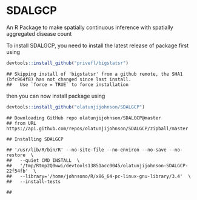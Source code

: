 SDALGCP
=======

An R Package to make spatially continuous inference with spatially aggregated disease count

To install SDALGCP, you need to install the latest release of package first using

``` r
devtools::install_github("privefl/bigstatsr")
```

    ## Skipping install of 'bigstatsr' from a github remote, the SHA1 (bfc964f8) has not changed since last install.
    ##   Use `force = TRUE` to force installation

then you can now install package using

``` r
devtools::install_github("olatunjijohnson/SDALGCP")
```

    ## Downloading GitHub repo olatunjijohnson/SDALGCP@master
    ## from URL https://api.github.com/repos/olatunjijohnson/SDALGCP/zipball/master

    ## Installing SDALGCP

    ## '/usr/lib/R/bin/R' --no-site-file --no-environ --no-save --no-restore  \
    ##   --quiet CMD INSTALL  \
    ##   '/tmp/Rtmp2Q0wwi/devtools13851acc0045/olatunjijohnson-SDALGCP-22f54fb'  \
    ##   --library='/home/johnsono/R/x86_64-pc-linux-gnu-library/3.4'  \
    ##   --install-tests

    ##
